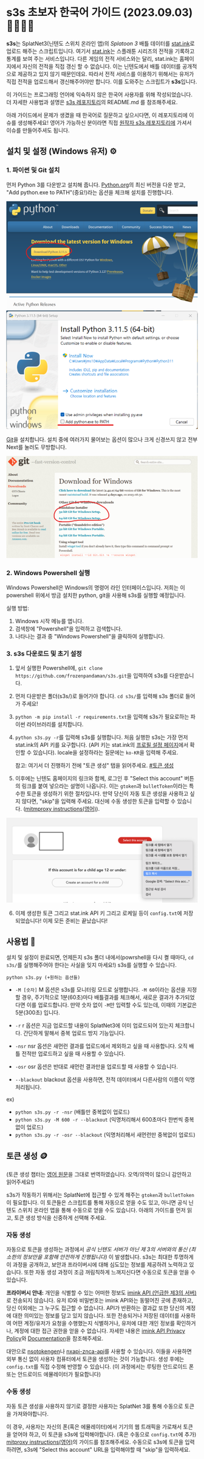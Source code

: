 s3s 초보자 한국어 가이드 (2023.09.03) 🦑🔰🇰🇷
=====

**s3s**는 SplatNet3(닌텐도 스위치 온라인 앱)의  _Splatoon 3_ 배틀 데이터를 [stat.ink](https://stat.ink/)로 업로드 해주는 스크립트입니다. 여기서 [stat.ink](https://stat.ink/)는 스플래툰 시리즈의 전적을 기록하고 통계를 보여 주는 서비스입니다. 다른 게임의 전적 서비스와는 달리, stat.ink는 홈페이지에서 자신의 전적을 직접 갱신 할 수 없습니다. 이는 닌텐도에서 배틀 데이터를 공개적으로 제공하고 있지 않기 때문인데요. 따라서 전적 서비스를 이용하기 위해서는 유저가 직접 전적을 업로드해서 갱신해주어야만 합니다. 이를 도와주는 스크립트가 **s3s**입니다.

이 가이드는 프로그래밍 언어에 익숙하지 않은 한국어 사용자를 위해 작성되었습니다. 더 자세한 사용법과 설명은 [s3s 레포지토리](https://github.com/frozenpandaman/s3s)의 README.md 를 참조해주세요.

아래 가이드에서 문제가 생겼을 때 한국어로 질문하고 싶으시다면, 이 레포지토리에 이슈를 생성해주세요! 영어가 가능하신 분이라면 직접 [원작자 s3s 레포지토리에](https://github.com/frozenpandaman/s3s) 가셔서 이슈를 만들어주셔도 됩니다.


## 설치 및 설정 (Windows 유저) ⚙

### 1. 파이썬 및 Git 설치

먼저 Python 3를 다운받고 설치해 줍니다. [Python.org](https://www.python.org/downloads/)의 최신 버전을 다운 받고, "Add python.exe to PATH"(중요!)라는 옵션을 체크해 설치를 진행합니다.

![python-installation-1](imgs/python-install-1.png)
![python-installation-2](imgs/python-install-2.png)

[Git](https://git-scm.com/download/)을 설치합니다. 설치 중에 여러가지 물어보는 옵션이 많으나 크게 신경쓰지 않고 전부 Next를 눌러도 무방합니다.

![git-installation](imgs/git-install.png)

### 2. Windows Powershell 실행

Windows Powershell은 Windows의 명령어 라인 인터페이스입니다. 저희는 이 powershell 위에서 방금 설치한 python, git을 사용해 s3s를 실행할 예정입니다.

실행 방법:

1. Windows 시작 메뉴를 엽니다.
2. 검색창에 "Powershell"을 입력하고 검색합니다.
3. 나타나는 결과 중 "Windows Powershell"을 클릭하여 실행합니다.

### 3. s3s 다운로드 및 초기 설정

1. 앞서 실행한 Powershell에, `git clone https://github.com/frozenpandaman/s3s.git`을 입력하여 s3s를 다운받습니다.

2. 먼저 다운받은 폴더(s3s/)로 들어가야 합니다. `cd s3s/`를 입력해 s3s 폴더로 들어가 주세요!

3. `python -m pip install -r requirements.txt`을 입력해 s3s가 필요로하는 파이썬 라이브러리를 설치합니다.

4. `python s3s.py -r`를 입력해 s3s를 실행합니다. 처음 실행한 s3s는 가장 먼저 stat.ink의 API 키를 요구합니다. (API 키는 stat.ink의 [프로필 설정 페이지](https://stat.ink/profile)에서 확인할 수 있습니다). locale을 설정하라는 질문에는 `ko-KR`을 입력해 주세요.

    참고: 여기서 더 진행하기 전에 "토큰 생성" 탭을 읽어주세요. [#토큰 생성](#토큰-생성-)

5. 이후에는 닌텐도 홈페이지의 링크와 함께, 로그인 후 "Select this account" 버튼의 링크를 붙여 넣으라는 설명이 나옵니다. 이는 `gtoken`과 `bulletToken`이라는 특수한 토큰을 생성하기 위한 절차입니다. 만약 당신이 자동 토큰 생성을 사용하고 싶지 않다면, "skip"을 입력해 주세요. 대신에 수동 생성한 토큰을 입력할 수 있습니다. ([mitmproxy instructions(영어)](https://github.com/frozenpandaman/s3s/wiki/mitmproxy-instructions)).

![링크 복사 방법](imgs/link-copy-example.png)

6. 이제 생성한 토큰 그리고 stat.ink API 키 그리고 로케일 등이 `config.txt`에 저장되었습니다! 이제 모든 준비는 끝났습니다!


## 사용법 🐙

설치 및 설정이 완료되면, 언제든지 s3s 폴더 내에서(powrshell을 다시 켤 때마다, `cd s3s/`를 실행해주어야 한다는 사실을 잊지 마세요!) s3s를 실행할 수 있습니다.

`python s3s.py (+원하는 옵션들)`

- `-M [숫자]` M 옵션은 s3s를 모니터링 모드로 실행합니다. `-M 60`이라는 옵션을 지정할 경우, 주기적으로 1분(60초)마다 배틀결과를 체크해서, 새로운 결과가 추가되었다면 이를 업로드합니다. 만약 숫자 없이 `-M`만 입력할 수도 있는데, 이때의 기본값은 5분(300초) 입니다.

- `-r` r 옵션은 지금 업로드할 내용이 SplatNet3에 이미 업로드되어 있는지 체크합니다. 간단하게 말해서 중복 업로드 방지 기능입니다.

- `-nsr` nsr 옵션은 새먼런 결과를 업로드에서 제외하고 싶을 때 사용합니다. 오직 배틀 전적만 업로드하고 싶을 때 사용할 수 있습니다.

- `-osr` osr 옵션은 반대로 새먼런 결과만을 업로드할 때 사용할 수 있습니다.

- `--blackout` blackout 옵션을 사용하면, 전적 데이터에서 다른사람의 이름이 익명처리됩니다.

ex)
- `python s3s.py -r -nsr`  (배틀만 중복없이 업로드)
- `python s3s.py -M 600 -r --blackout`  (익명처리해서 600초마다 한번씩 중복없이 업로드)
- `python s3s.py -r -osr --blackout`  (익명처리해서 새먼런만 중복없이 업로드)

## 토큰 생성 🪙

(토큰 생성 챕터는 [영어 원문](https://github.com/frozenpandaman/s3s#token-generation-)을 그대로 번역하였습니다. 오역/의역이 많으니 감안하고 읽어주세요!)

s3s가 작동하기 위해서는 SplatNet에 접근할 수 있게 해주는 `gtoken`과 `bulletToken`이 필요합니다. 이 토큰들은 스크립트를 통해 자동으로 얻을 수도 있고, 아니면 공식 닌텐도 스위치 온라인 앱을 통해 수동으로 얻을 수도 있습니다. 아래의 가이드를 먼저 읽고, 토큰 생성 방식을 신중하게 선택해 주세요.

### 자동 생성

자동으로 토큰을 생성하는 과정에서 *공식 닌텐도 서버가 아닌 제 3의 서버와의 통신 (최소한의 정보만을 포함해 안전하게 진행됩니다)* 이 발생합니다. s3s는 최대한 투명하게 이 과정을 공개하고, 보안과 프라이버시에 대해 심도있는 정보를 제공하려 노력하고 있습니다. 또한 자동 생성 과정이 조금 꺼림칙하게 느껴지신다면 수동으로 토큰을 얻을 수 있습니다.

**프라이버시 안내:** 개인을 식별할 수 있는 어떠한 정보도 [imink API (언급한 제3의 서버)](https://status.imink.app/)로 전송되지 않습니다. 유저 ID와 비밀번호는 imink API와는 동떨어진 곳에 존재하고, 당신 이외에는 그 누구도 접근할 수 없습니다. API가 반환하는 결과값 또한 당신의 계정에 대한 의미있는 정보를 담고 있지 않습니다. 또한 전송되거나 저장된 데이터를 사용하여 어떤 계정/유저가 요청을 수행했는지 식별하거나, 유저에 대한 개인 정보를 확인하거나, 계정에 대한 접근 권한을 얻을 수 없습니다. 자세한 내용은 [imink API Privacy Policy](https://github.com/JoneWang/imink/wiki/Privacy-Policy)와 [Documentation](https://github.com/JoneWang/imink/wiki/imink-API-Documentation)을 참조해주세요.

대안으로 [nsotokengen](https://github.com/clovervidia/nsotokengen)나 [nxapi-znca-api](https://github.com/samuelthomas2774/nxapi-znca-api)를 사용할 수 있습니다. 이들을 사용하면 외부 통신 없이 사용자 컴퓨터에서 토큰을 생성하는 것이 가능합니다. 생성 후에는 `config.txt`를 직접 수정해 반영할 수 있습니다. (이 과정에서는 루팅한 안드로이드 폰 또는 안드로이드 에뮬레이터가 필요합니다)

### 수동 생성

자동 토큰 생성을 사용하지 않기로 결정한 사용자는 SplatNet 3를 통해 수동으로 토큰을 가져와야합니다.

이 경우, 사용자는 자신의 폰(혹은 에뮬레이터)에서 기기의 웹 트래픽을 가로채서 토큰을 얻어야 하고, 이 토큰을 s3s에 입력해야합니다. (혹은 수동으로 `config.txt`에 추가) [mitproxy instructions(영어)](https://github.com/frozenpandaman/s3s/wiki/mitmproxy-instructions)의 가이드를 참조해주세요. 수동으로 s3s에 토큰을 입력하려면, s3s에 "Select this account" URL을 입력해야할 때 "skip"을 입력하세요.
